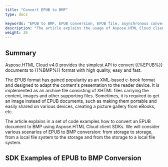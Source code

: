 ```yaml
---
title: "Convert EPUB to BMP"
type: docs

keywords: "EPUB to BMP, EPUB conversion, EPUB file, asynchronous conversion, conversion SDK, convert EPUB to BMP, Python, Ruby, PHP, Java, .Net,  C#,  Android, Swift, Node.js"
description: "The article explains the usage of Aspose.HTML Cloud client SDKs to convert EPUB to BMP by a set of examples. SDKs are available in PHP, Python, Ruby, Android, Swift, C#, Java, C++, Node.js and more."
weight: 30
---
```


## **Summary**

Aspose.HTML Cloud v4.0 provides the simplest API to convert  {{%EPUB%}} documents to {{%BMP%}} format with high quality, easy and fast. 

The EPUB format has gained popularity as an XML-based e-book format and designed to adapt the content's presentation to the reader device. It is implemented as an archive file consisting of XHTML files carrying the content, images and other supporting files. Sometimes, it is required to get an image instead of EPUB documents, such as making them portable and easily shared on various devices, creating a picture gallery from eBooks, etc.

The article explains in a set of code examples how to convert an EPUB document to BMP using Aspose.HTML Cloud client SDKs. We will consider various scenarios of EPUB to BMP conversion: from storage to storage, from a local file system to the storage and from the storage to a local file system.

## **SDK Examples of EPUB to BMP Conversion**

